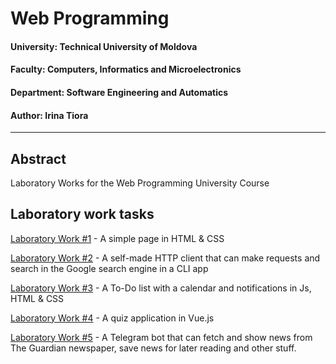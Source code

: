 # Web Programming

#### University: Technical University of Moldova
#### Faculty: Computers, Informatics and Microelectronics
#### Department: Software Engineering and Automatics
#### Author: Irina Tiora

----

## Abstract
Laboratory Works for the Web Programming University Course




## Laboratory work tasks

[Laboratory Work #1](https://github.com/EliriaT/PW/tree/main/Lab1) - A simple page in HTML & CSS

[Laboratory Work #2](https://github.com/EliriaT/PW/tree/main/Lab2) - A self-made  HTTP client that can make requests and search in the Google search engine in a CLI app

[Laboratory Work #3](https://eliriat.github.io/smart-to-do-list/) - A To-Do list with a calendar and notifications in Js, HTML & CSS

[Laboratory Work #4](https://eliriat.github.io/PW/login) - A quiz application in Vue.js
 
[Laboratory Work #5](https://github.com/EliriaT/PW/tree/main/Lab5) - A Telegram bot that can fetch and show news from The Guardian newspaper, save news for later reading and other stuff.
